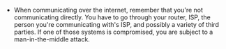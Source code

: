 * When communicating over the internet, remember that you're not communicating directly. You have to go through your router, ISP, the person you're communicating with's ISP, and possibly a variety of third parties. If one of those systems is compromised, you are subject to a man-in-the-middle attack.
